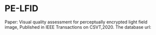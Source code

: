 # PE-LFID
Paper: Visual quality assessment for perceptually encrypted light field image, Published in IEEE Transactions on CSVT,2020.
The database url: 
